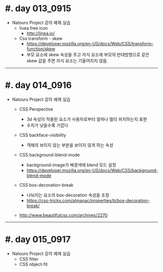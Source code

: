 #. day 013_0915
===============
* Natours Project 강의 예제 실습
    * livea free icon
        * http://linea.io/
    * Css transform - skew
        * https://developer.mozilla.org/en-US/docs/Web/CSS/transform-function/skew
        * 부모 요소에 skew 속성을 주고 자식 요소에 부모의 반대방향으로 같은 skew 값을 주면 자식 요소는 기울어지지 않음.  

------------------------------------------

#. day 014_0916
===============
* Natours Project 강의 예제 실습
    * CSS Perspective
        * 3d 속성이 적용된 요소가 사용자로부터 얼마나 멀리 위치하는지 표현
        * 수치가 낮을수록 가깝다
    * CSS backface-visibility
        * 객체의 보이지 않는 부분을 보이지 않게 하는 속성
    * CSS background-blend-mode
        * background-image가 배경색에 blend 모드 설정
        * https://developer.mozilla.org/en-US/docs/Web/CSS/background-blend-mode
    * CSS box-decoration-break
        * 나눠지는 요소의 box-decoration 속성을 조정
        * https://css-tricks.com/almanac/properties/b/box-decoration-break/

    * http://www.beautifulcss.com/archives/2270
------------------------------------------

#. day 015_0917
===============
* Natours Project 강의 예제 실습
    * CSS filter
    * CSS object-fit
